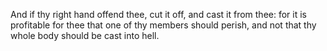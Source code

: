 And if thy right hand offend thee, cut it off, and cast it from thee: for it is profitable for thee that one of thy members should perish, and not that thy whole body should be cast into hell.
